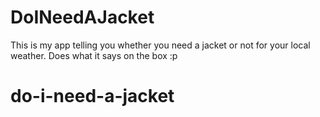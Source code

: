 # DoINeedAJacket

This is my app telling you whether you need a jacket or not for your local weather. Does what it says on the box :p
# do-i-need-a-jacket
